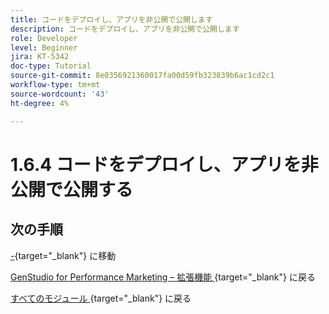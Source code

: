 ```yaml
---
title: コードをデプロイし、アプリを非公開で公開します
description: コードをデプロイし、アプリを非公開で公開します
role: Developer
level: Beginner
jira: KT-5342
doc-type: Tutorial
source-git-commit: 8e0356921360017fa00d59fb323839b6ac1cd2c1
workflow-type: tm+mt
source-wordcount: '43'
ht-degree: 4%

---
```


# 1.6.4 コードをデプロイし、アプリを非公開で公開する



## 次の手順

[-](./ex2.md){target="_blank"} に移動

[GenStudio for Performance Marketing – 拡張機能 ](./genstudioext.md){target="_blank"} に戻る

[ すべてのモジュール ](./../../../overview.md){target="_blank"} に戻る
